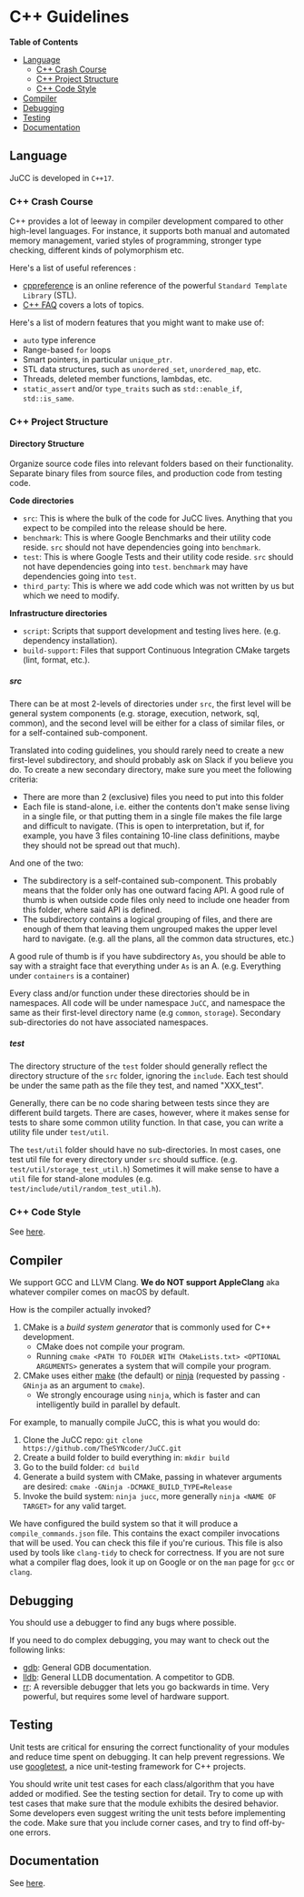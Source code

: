 # C++ Guidelines

**Table of Contents**

- [Language](#language)
  - [C++ Crash Course](#c++-crash-course)
  - [C++ Project Structure](#c++-project-structure)
  - [C++ Code Style](#c++-code-style)
- [Compiler](#compiler)
- [Debugging](#debugging)
- [Testing](#testing)
- [Documentation](#documentation)

## Language

JuCC is developed in `C++17`.

### C++ Crash Course

C++ provides a lot of leeway in compiler development compared to other high-level languages. For instance, it supports both manual and automated memory management, varied styles of programming, stronger type checking, different kinds of polymorphism etc. 

Here's a list of useful references : 

* [cppreference](http://en.cppreference.com/w/cpp) is an online reference of the powerful `Standard Template Library` (STL).
* [C++ FAQ](https://isocpp.org/faq) covers a lots of topics.

Here's a list of modern features that you might want to make use of:

* `auto` type inference
* Range-based `for` loops
* Smart pointers, in particular `unique_ptr`.
* STL data structures, such as `unordered_set`, `unordered_map`, etc.
* Threads, deleted member functions, lambdas, etc.
* `static_assert` and/or `type_traits` such as `std::enable_if`, `std::is_same`.

### C++ Project Structure
 
#### Directory Structure

Organize source code files into relevant folders based on their functionality. Separate binary files from source files, and production code from testing code. 

**Code directories**
  * `src`: This is where the bulk of the code for JuCC lives. Anything that you expect to be compiled into the release should be here.
  * `benchmark`: This is where Google Benchmarks and their utility code reside. `src` should not have dependencies going into `benchmark`.
  * `test`: This is where Google Tests and their utility code reside. `src` should not have dependencies going into `test`. `benchmark` may have dependencies going into `test`.
  * `third_party`: This is where we add code which was not written by us but which we need to modify.

**Infrastructure directories**
  * `script`: Scripts that support development and testing lives here. (e.g. dependency installation).
  * `build-support`: Files that support Continuous Integration CMake targets (lint, format, etc.).

##### src
There can be at most 2-levels of directories under `src`, the first level will be general system components (e.g. storage, execution, network, sql, common), and the second level will be either for a class of similar files, or for a self-contained sub-component.

Translated into coding guidelines, you should rarely need to create a new first-level subdirectory, and should probably ask on Slack if you believe you do. To create a new secondary directory, make sure you meet the following criteria:
  * There are more than 2 (exclusive) files you need to put into this folder
  * Each file is stand-alone, i.e. either the contents don't make sense living in a single file, or that putting them in a single file makes the file large and difficult to navigate. (This is open to interpretation, but if, for example, you have 3 files containing 10-line class definitions, maybe they should not be spread out that much).

And one of the two:
  * The subdirectory is a self-contained sub-component. This probably means that the folder only has one outward facing API. A good rule of thumb is when outside code files only need to include one header from this folder, where said API is defined.
  * The subdirectory contains a logical grouping of files, and there are enough of them that leaving them ungrouped makes the upper level hard to navigate. (e.g. all the plans, all the common data structures, etc.)

A good rule of thumb is if you have subdirectory `As`, you should be able to say with a straight face that everything under `As` is an A. (e.g. Everything under `containers` is a container)

Every class and/or function under these directories should be in namespaces. All code will be under namespace `JuCC`, and namespace the same as their first-level directory name (e.g `common`, `storage`). Secondary sub-directories do not have associated namespaces.

##### test
The directory structure of the `test` folder should generally reflect the directory structure of the `src` folder, ignoring the `include`. Each test should be under the same path as the file they test, and named "XXX_test".

Generally, there can be no code sharing between tests since they are different build targets. There are cases, however, where it makes sense for tests to share some common utility function. In that case, you can write a utility file under `test/util`.

The `test/util` folder should have no sub-directories. In most cases, one test util file for every directory under `src` should suffice. (e.g. `test/util/storage_test_util.h`) Sometimes it will make sense to have a `util` file for stand-alone modules (e.g. `test/include/util/random_test_util.h`).

### C++ Code Style

See [here](https://github.com/TheSYNcoder/JuCC/tree/master/docs/cpp_guidelines_code_style.md).

## Compiler

We support GCC and LLVM Clang. **We do NOT support AppleClang** aka whatever compiler comes on macOS by default.

How is the compiler actually invoked?

1. CMake is a *build system generator* that is commonly used for C++ development.
   - CMake does not compile your program.
   - Running `cmake <PATH TO FOLDER WITH CMakeLists.txt> <OPTIONAL ARGUMENTS>` generates a system that will compile your program.
2. CMake uses either [make](https://en.wikipedia.org/wiki/Make_(software)) (the default) or [ninja](https://ninja-build.org/) (requested by passing `-GNinja` as an argument to `cmake`).
   - We strongly encourage using `ninja`, which is faster and can intelligently build in parallel by default.

For example, to manually compile JuCC, this is what you would do:

1. Clone the JuCC repo: `git clone https://github.com/TheSYNcoder/JuCC.git`
2. Create a build folder to build everything in: `mkdir build`
3. Go to the build folder: `cd build`
4. Generate a build system with CMake, passing in whatever arguments are desired: `cmake -GNinja -DCMAKE_BUILD_TYPE=Release`
5. Invoke the build system: `ninja jucc`, more generally `ninja <NAME OF TARGET>` for any valid target.

We have configured the build system so that it will produce a `compile_commands.json` file. This contains the exact compiler invocations that will be used. You can check this file if you're curious. This file is also used by tools like `clang-tidy` to check for correctness. If you are not sure what a compiler flag does, look it up on Google or on the `man` page for `gcc` or `clang`. 

## Debugging

You should use a debugger to find any bugs where possible.

If you need to do complex debugging, you may want to check out the following links:

- [gdb](https://www.gnu.org/software/gdb/): General GDB documentation.
- [lldb](https://lldb.llvm.org/): General LLDB documentation. A competitor to GDB.
- [rr](https://rr-project.org/): A reversible debugger that lets you go backwards in time. Very powerful, but requires some level of hardware support.

## Testing

Unit tests are critical for ensuring the correct functionality of your modules and reduce time spent on debugging. It can help prevent regressions. We use [googletest](https://github.com/google/googletest), a nice unit-testing framework for C++ projects. 

You should write unit test cases for each class/algorithm that you have added or modified. See the testing section for detail. Try to come up with test cases that make sure that the module exhibits the desired behavior. Some developers even suggest writing the unit tests before implementing the code. Make sure that you include corner cases, and try to find off-by-one errors. 

## Documentation

See [here](https://github.com/TheSYNcoder/JuCC/tree/master/docs/cpp_guidelines_code_style.md).
